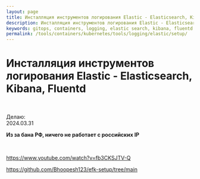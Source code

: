 ```yaml
---
layout: page
title: Инсталляция инструментов логирования Elastic - Elasticsearch, Kibana, Fluentd
description: Инсталляция инструментов логирования Elastic - Elasticsearch, Kibana, Fluentd
keywords: gitops, containers, logging, elastic search, kibana, fluentd
permalink: /tools/containers/kubernetes/tools/logging/elastic/setup/
---
```


# Инсталляция инструментов логирования Elastic - Elasticsearch, Kibana, Fluentd

<br/>

Делаю:  
2024.03.31

**Из за бана РФ, ничего не работает с российских IP**

<br/>

https://www.youtube.com/watch?v=fb3CKSJTV-Q

https://github.com/Bhoopesh123/efk-setup/tree/main
